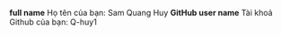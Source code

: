  **full name**
 Họ tên của bạn: Sam Quang Huy
 **GitHub user name**
 Tài khoả Github của bạn: Q-huy1
